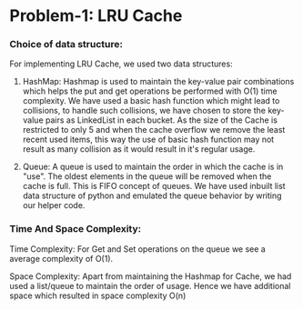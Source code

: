 # **Problem-1: LRU Cache**

### **Choice of data structure:**
For implementing LRU Cache, we used two data structures:

1. HashMap: Hashmap is used to maintain the key-value pair combinations which helps the put and get operations be performed with O(1) time complexity.
We have used a basic hash function which might lead to collisions, to handle such collisions, we have chosen to store the key-value pairs as LinkedList in each bucket. 
As the size of the Cache is restricted to only 5 and when the cache overflow we remove the least recent used items, this way the use of basic hash function may not result as many collision as it would result in it's regular usage. 

2. Queue: A queue is used to maintain the order in which the cache is in "use". The oldest elements in the queue will be removed when the cache is full. This is FIFO concept of queues. 
We have used inbuilt list data structure of python and emulated the queue behavior by writing our helper code. 

### **Time And Space Complexity:**

Time Complexity: For Get and Set operations on the queue we see a average complexity of O(1). 

Space Complexity: Apart from maintaining the Hashmap for Cache, we had used a list/queue to maintain the order of usage. Hence we have additional space which resulted in space complexity O(n)
